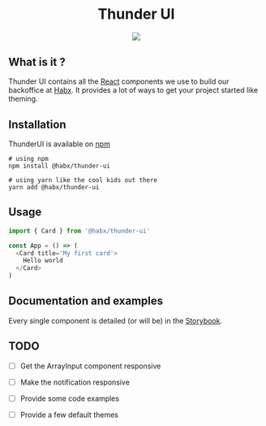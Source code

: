<h1 align="center">Thunder UI</h1>

<p align="center" style="font-size: 1.2rem;">
  <img src="https://res.cloudinary.com/habx/image/upload/v1551194374/Capture_d_e%CC%81cran_2019-02-26_a%CC%80_16.19.21.png" />
</p>


## What is it ?

Thunder UI contains all the [React](https://github.com/facebook/react) components we use to build our backoffice at [Habx](https://habx.fr). It provides a lot of ways to get your project started like theming.

## Installation

ThunderUI is available on [npm](https://www.npmjs.com/package/@habx/thunder-ui)


``` shell
# using npm
npm install @habx/thunder-ui

# using yarn like the cool kids out there
yarn add @habx/thunder-ui
```

## Usage

```js
import { Card } from '@habx/thunder-ui'

const App = () => (
  <Card title='My first card'>
    Hello world
  </Card>
)
```

## Documentation and examples

Every single component is detailed (or will be) in the [Storybook](https://habx.github.io/thunder-ui).

## TODO

- [ ] Get the ArrayInput component responsive
- [ ] Make the notification responsive
- [ ] Provide some code examples
- [ ] Provide a few default themes

